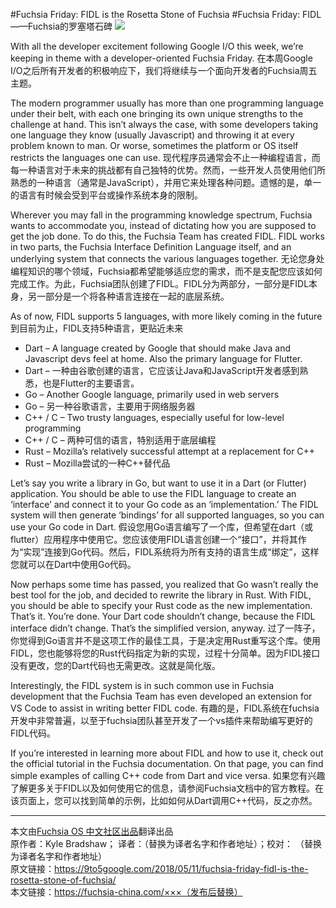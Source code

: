 #Fuchsia Friday: FIDL is the Rosetta Stone of Fuchsia
#Fuchsia Friday: FIDL——Fuchsia的罗塞塔石碑
![](https://i2.wp.com/9to5google.com/wp-content/uploads/sites/4/2018/05/fuchsia-friday-fidl.png)

With all the developer excitement following Google I/O this week, we’re keeping in theme with a developer-oriented Fuchsia Friday.
在本周Google I/O之后所有开发者的积极响应下，我们将继续与一个面向开发者的Fuchsia周五主题。

The modern programmer usually has more than one programming language under their belt, with each one bringing its own unique strengths to the challenge at hand. This isn’t always the case, with some developers taking one language they know (usually Javascript) and throwing it at every problem known to man. Or worse, sometimes the platform or OS itself restricts the languages one can use.
现代程序员通常会不止一种编程语言，而每一种语言对于未来的挑战都有自己独特的优势。然而，一些开发人员使用他们所熟悉的一种语言（通常是JavaScript），并用它来处理各种问题。遗憾的是，单一的语言有时候会受到平台或操作系统本身的限制。

Wherever you may fall in the programming knowledge spectrum, Fuchsia wants to accommodate you, instead of dictating how you are supposed to get the job done. To do this, the Fuchsia Team has created FIDL. FIDL works in two parts, the Fuchsia Interface Definition Language itself, and an underlying system that connects the various languages together.
无论您身处编程知识的哪个领域，Fuchsia都希望能够适应您的需求，而不是支配您应该如何完成工作。为此，Fuchsia团队创建了FIDL。FIDL分为两部分，一部分是FIDL本身，另一部分是一个将各种语言连接在一起的底层系统。

As of now, FIDL supports 5 languages, with more likely coming in the future
到目前为止，FIDL支持5种语言，更贴近未来

- Dart – A language created by Google that should make Java and Javascript devs feel at home. Also the primary language for Flutter.
- Dart – 一种由谷歌创建的语言，它应该让Java和JavaScript开发者感到熟悉，也是Flutter的主要语言。
- Go – Another Google language, primarily used in web servers
- Go – 另一种谷歌语言，主要用于网络服务器
- C++ / C – Two trusty languages, especially useful for low-level programming
- C++ / C – 两种可信的语言，特别适用于底层编程
- Rust – Mozilla’s relatively successful attempt at a replacement for C++
- Rust – Mozilla尝试的一种C++替代品

Let’s say you write a library in Go, but want to use it in a Dart (or Flutter) application. You should be able to use the FIDL language to create an ‘interface’ and connect it to your Go code as an ‘implementation.’ The FIDL system will then generate ‘bindings’ for all supported languages, so you can use your Go code in Dart.
假设您用Go语言编写了一个库，但希望在dart（或flutter）应用程序中使用它。您应该使用FIDL语言创建一个“接口”，并将其作为“实现”连接到Go代码。然后，FIDL系统将为所有支持的语言生成“绑定”，这样您就可以在Dart中使用Go代码。

Now perhaps some time has passed, you realized that Go wasn’t really the best tool for the job, and decided to rewrite the library in Rust. With FIDL, you should be able to specify your Rust code as the new implementation. That’s it. You’re done. Your Dart code shouldn’t change, because the FIDL interface didn’t change. That’s the simplified version, anyway.
过了一阵子，你觉得到Go语言并不是这项工作的最佳工具，于是决定用Rust重写这个库。使用FIDL，您也能够将您的Rust代码指定为新的实现，过程十分简单。因为FIDL接口没有更改，您的Dart代码也无需更改。这就是简化版。

Interestingly, the FIDL system is in such common use in Fuchsia development that the Fuchsia Team has even developed an extension for VS Code to assist in writing better FIDL code.
有趣的是，FIDL系统在fuchsia开发中非常普遍，以至于fuchsia团队甚至开发了一个vs插件来帮助编写更好的FIDL代码。

If you’re interested in learning more about FIDL and how to use it, check out the official tutorial in the Fuchsia documentation. On that page, you can find simple examples of calling C++ code from Dart and vice versa.
如果您有兴趣了解更多关于FIDL以及如何使用它的信息，请参阅Fuchsia文档中的官方教程。在该页面上，您可以找到简单的示例，比如如何从Dart调用C++代码，反之亦然。
***
本文由[Fuchsia OS 中文社区出品](https://fuchsia-china.com)翻译出品               
原作者：Kyle Bradshaw； 译者：（替换为译者名字和作者地址）；校对： （替换为译者名字和作者地址）       
原文链接：https://9to5google.com/2018/05/11/fuchsia-friday-fidl-is-the-rosetta-stone-of-fuchsia/       
本文链接：https://fuchsia-china.com/×××（发布后替换）
